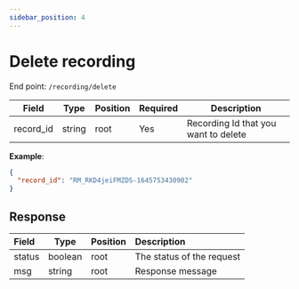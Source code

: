 ```yaml
---
sidebar_position: 4
---
```


# Delete recording

End point: `/recording/delete`

| Field     | Type   | Position | Required | Description                          |
| --------- | ------ | -------- | :------- | ------------------------------------ |
| record_id | string | root     | Yes      | Recording Id that you want to delete |

**Example**:

```json
{
  "record_id": "RM_RKD4jeiFMZDS-1645753430902"
}
```

## Response

| Field  | Type    | Position | Description               |
| :----- | ------- | -------- | :------------------------ |
| status | boolean | root     | The status of the request |
| msg    | string  | root     | Response message          |
